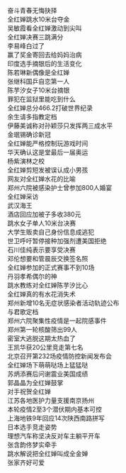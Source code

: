 奋斗青春无悔抉择  
全红婵跳水10米台夺金  
吴敏霞看全红婵激动到尖叫  
全红婵决赛三跳满分  
李易峰白过了  
赢了奖金寄回去给妈妈治病  
印度选手摘银后的生活变化  
陈若琳新偶像是全红婵  
张继科国乒自恋第一人  
陈芋汐女子10米台摘银  
罪犯在监狱里能吃到什么  
全红婵总分466.2打破世界纪录  
余生请多指教定档  
伊藤美诚称对孙颖莎只发挥两三成水平  
金珉锡确诊新冠  
全红婵能严格控制玩游戏时间  
华天确认这是堂最后一届奥运  
杨紫演林之校  
全红婵剪短发被误认成小男孩  
网友对全红婵水花的比喻  
郑州六院被感染护士曾参加800人婚宴  
全红婵采访  
武汉海王  
酒店回应加被子多收380元  
跳水女子单人10米台决赛  
大学生贩卖自己身份信息成逃犯  
世卫呼吁暂停接种加强剂遭美国拒绝  
石川佳纯表示要享受决赛  
邓伦想要和管晨辰交换签名照  
全红婵参加的正式赛事不到10场  
丹羽孝希偶尔的神  
跳水教练对全红婵陈芋汐比心  
全红婵真的有水花消失术  
郑州新增10名无症状感染者活动轨迹公布  
与君歌定档  
郑州六院聚集性疫情是一起院感事件  
郑州第一轮核酸筛出99人  
密室大逃脱这期太热血了  
王凯华获20公里竞走第七名  
北京召开第232场疫情防控新闻发布会  
全红婵场下萌萌哒场上猛猛哒  
苏炳添赛后问谢震业美国成绩  
郭晶晶为全红婵鼓掌  
对手祝贺全红婵  
江苏各地医护力量支援南京扬州  
本轮疫情2至3个潜伏期内基本可控  
上海地铁9年回应14次陕西南路拼写  
日本选手竞走姿势  
理想汽车称坚决反对车主躺平开车  
张含韵佟梦实牵手  
跳水解说把全红婵叫成全金婵  
张家齐好可爱  
